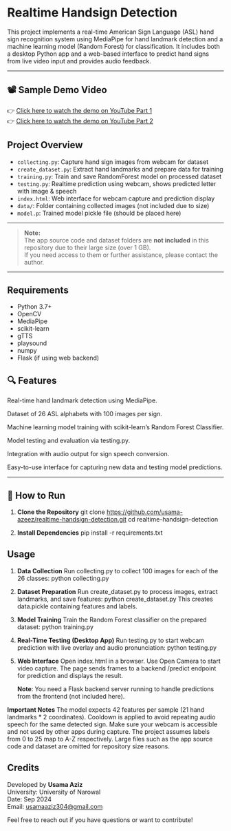# Realtime Handsign Detection

This project implements a real-time American Sign Language (ASL) hand sign recognition system using MediaPipe for hand landmark detection and a machine learning model (Random Forest) for classification. It includes both a desktop Python app and a web-based interface to predict hand signs from live video input and provides audio feedback.

---

## 📽️ Sample Demo Video

👉 [Click here to watch the demo on YouTube Part 1](https://youtu.be/c_3fOgwVXh4)  <br>
👉 [Click here to watch the demo on YouTube Part 2](https://youtu.be/E8wQjdtTmMw)


## Project Overview

- `collecting.py`: Capture hand sign images from webcam for dataset  
- `create_dataset.py`: Extract hand landmarks and prepare data for training  
- `training.py`: Train and save RandomForest model on processed dataset  
- `testing.py`: Realtime prediction using webcam, shows predicted letter with image & speech  
- `index.html`: Web interface for webcam capture and prediction display  
- `data/`: Folder containing collected images (not included due to size)  
- `model.p`: Trained model pickle file (should be placed here)  

---

> **Note:**  
> The app source code and dataset folders are **not included** in this repository due to their large size (over 1 GB).  
> If you need access to them or further assistance, please contact the author.

---

## Requirements

- Python 3.7+
- OpenCV
- MediaPipe
- scikit-learn
- gTTS
- playsound
- numpy
- Flask (if using web backend)
  

## 🔍 Features

Real-time hand landmark detection using MediaPipe.

Dataset of 26 ASL alphabets with 100 images per sign.

Machine learning model training with scikit-learn’s Random Forest Classifier.

Model testing and evaluation via testing.py.

Integration with audio output for sign speech conversion.

Easy-to-use interface for capturing new data and testing model predictions.

---


## 🏁 How to Run

1. **Clone the Repository**
   git clone https://github.com/usama-azeez/realtime-handsign-detection.git
   cd realtime-handsign-detection

2. **Install Dependencies**
   pip install -r requirements.txt

## Usage

1. **Data Collection**
Run collecting.py to collect 100 images for each of the 26 classes:
   python collecting.py

2. **Dataset Preparation**
Run create_dataset.py to process images, extract landmarks, and save features:
   python create_dataset.py
This creates data.pickle containing features and labels.


3. **Model Training**
Train the Random Forest classifier on the prepared dataset:
   python training.py

4. **Real-Time Testing (Desktop App)**
Run testing.py to start webcam prediction with live overlay and audio pronunciation:
   python testing.py

5. **Web Interface**
Open index.html in a browser. Use Open Camera to start video capture. The page sends frames to a backend /predict endpoint for prediction and displays the result.

   **Note**: You need a Flask backend server running to handle predictions from the frontend (not included here).


**Important Notes**
The model expects 42 features per sample (21 hand landmarks * 2 coordinates).
Cooldown is applied to avoid repeating audio speech for the same detected sign.
Make sure your webcam is accessible and not used by other apps during capture.
The project assumes labels from 0 to 25 map to A-Z respectively.
Large files such as the app source code and dataset are omitted for repository size reasons.

## Credits 
Developed by **Usama Aziz** <br>
University: University of Narowal <br>
Date: Sep 2024 <br>
Email: usamaaziz304@gmail.com

Feel free to reach out if you have questions or want to contribute!
